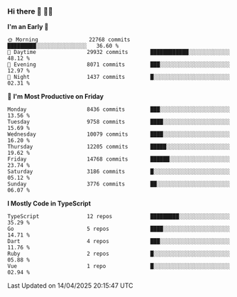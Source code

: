 ### Hi there 👋 🧑‍💻



<!--START_SECTION:waka-->
**I'm an Early 🐤** 

```text
🌞 Morning                22768 commits       █████████░░░░░░░░░░░░░░░░   36.60 % 
🌆 Daytime                29932 commits       ████████████░░░░░░░░░░░░░   48.12 % 
🌃 Evening                8071 commits        ███░░░░░░░░░░░░░░░░░░░░░░   12.97 % 
🌙 Night                  1437 commits        █░░░░░░░░░░░░░░░░░░░░░░░░   02.31 % 
```
📅 **I'm Most Productive on Friday** 

```text
Monday                   8436 commits        ███░░░░░░░░░░░░░░░░░░░░░░   13.56 % 
Tuesday                  9758 commits        ████░░░░░░░░░░░░░░░░░░░░░   15.69 % 
Wednesday                10079 commits       ████░░░░░░░░░░░░░░░░░░░░░   16.20 % 
Thursday                 12205 commits       █████░░░░░░░░░░░░░░░░░░░░   19.62 % 
Friday                   14768 commits       ██████░░░░░░░░░░░░░░░░░░░   23.74 % 
Saturday                 3186 commits        █░░░░░░░░░░░░░░░░░░░░░░░░   05.12 % 
Sunday                   3776 commits        ██░░░░░░░░░░░░░░░░░░░░░░░   06.07 % 
```


**I Mostly Code in TypeScript** 

```text
TypeScript               12 repos            █████████░░░░░░░░░░░░░░░░   35.29 % 
Go                       5 repos             ████░░░░░░░░░░░░░░░░░░░░░   14.71 % 
Dart                     4 repos             ███░░░░░░░░░░░░░░░░░░░░░░   11.76 % 
Ruby                     2 repos             █░░░░░░░░░░░░░░░░░░░░░░░░   05.88 % 
Vue                      1 repo              █░░░░░░░░░░░░░░░░░░░░░░░░   02.94 % 
```




 Last Updated on 14/04/2025 20:15:47 UTC
<!--END_SECTION:waka-->


